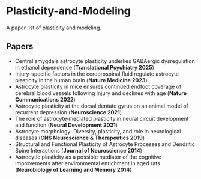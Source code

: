 # Plasticity-and-Modeling
A paper list of plasticity and modeling.

## Papers
* Central amygdala astrocyte plasticity underlies GABAergic dysregulation in ethanol dependence (**Translational Psychiatry 2025**)
* Injury-specific factors in the cerebrospinal fluid regulate astrocyte plasticity in the human brain (**Nature Medicine 2023**)
* Astrocyte plasticity in mice ensures continued endfoot coverage of cerebral blood vessels following injury and declines with age (**Nature Communications 2022**)
* Astrocytic plasticity at the dorsal dentate gyrus on an animal model of recurrent depression (**Neuroscience 2021**)
* The role of astrocyte‐mediated plasticity in neural circuit development and function (**Neural Development 2021**)
* Astrocyte morphology: Diversity, plasticity, and role in  neurological diseases (**CNS Neuroscience & Therapeutics 2019**)
* Structural and Functional Plasticity of Astrocyte Processes and Dendritic Spine Interactions (**Journal of Neuroscience 2014**)
* Astrocytic plasticity as a possible mediator of the cognitive improvements after environmental enrichment in aged rats (**Neurobiology of Learning and Memory 2014**)
